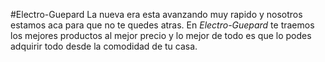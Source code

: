 #Electro-Guepard
La nueva era esta avanzando muy rapido y nosotros estamos aca para que no te quedes atras.
En *Electro-Guepard* te traemos los mejores productos al mejor precio y lo mejor de todo es que lo podes adquirir todo desde la comodidad de tu casa.